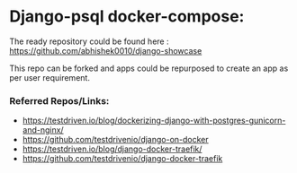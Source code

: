 # Django-psql docker-compose:

The ready repository could be found here : https://github.com/abhishek0010/django-showcase

This repo can be forked and apps could be repurposed to create an app as per user requirement.

### Referred Repos/Links:

- https://testdriven.io/blog/dockerizing-django-with-postgres-gunicorn-and-nginx/
- https://github.com/testdrivenio/django-on-docker
- https://testdriven.io/blog/django-docker-traefik/
- https://github.com/testdrivenio/django-docker-traefik
